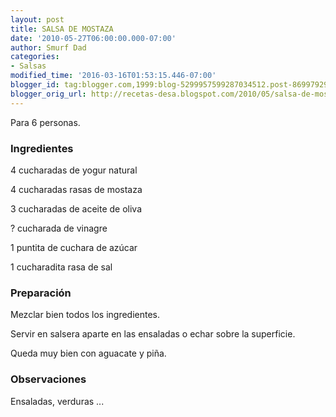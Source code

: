 ```yaml
---
layout: post
title: SALSA DE MOSTAZA
date: '2010-05-27T06:00:00.000-07:00'
author: Smurf Dad
categories:
- Salsas
modified_time: '2016-03-16T01:53:15.446-07:00'
blogger_id: tag:blogger.com,1999:blog-5299957599287034512.post-8699792931171131784
blogger_orig_url: http://recetas-desa.blogspot.com/2010/05/salsa-de-mostaza.html
---
```


Para 6 personas.

<h3>Ingredientes</h3>


4 cucharadas de  yogur natural

4 cucharadas rasas de mostaza

3 cucharadas de aceite de oliva

?  cucharada de vinagre

1 puntita de cuchara de az&uacute;car

1 cucharadita rasa de sal

<h3>Preparaci&oacute;n</h3>


Mezclar bien todos los ingredientes.

Servir en salsera aparte en las ensaladas o echar sobre la superficie.

Queda muy bien con aguacate y pi&ntilde;a.

<h3>Observaciones</h3>


Ensaladas, verduras ...

